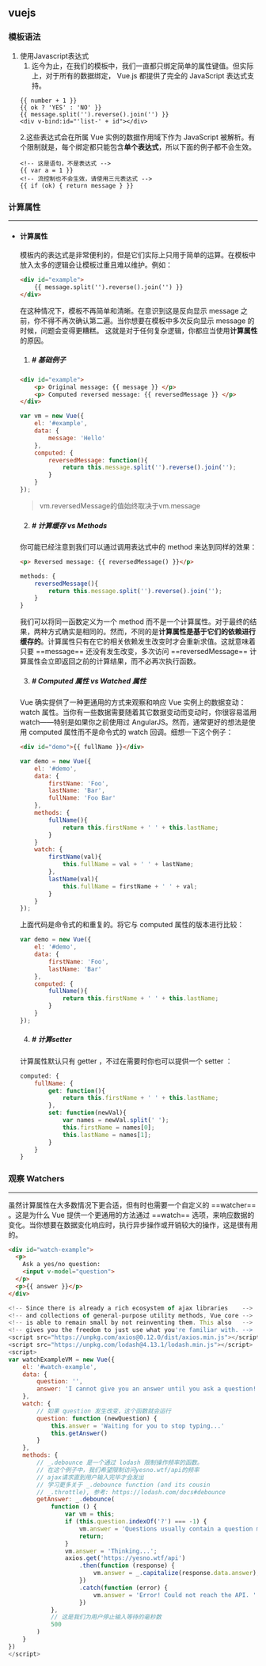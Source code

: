 ## vuejs

### 模板语法
1. 使用Javascript表达式
    1. 迄今为止，在我们的模板中，我们一直都只绑定简单的属性键值。但实际上，对于所有的数据绑定， Vue.js 都提供了完全的 JavaScript 表达式支持。
    ```
    {{ number + 1 }}
    {{ ok ? 'YES' : 'NO' }}
    {{ message.split('').reverse().join('') }}
    <div v-bind:id="'list-' + id"></div>
    ```
    2.这些表达式会在所属 Vue 实例的数据作用域下作为 JavaScript 被解析。有个限制就是，每个绑定都只能包含**单个表达式**，所以下面的例子都不会生效。
    ```
    <!-- 这是语句，不是表达式 -->
    {{ var a = 1 }}
    <!-- 流控制也不会生效，请使用三元表达式 -->
    {{ if (ok) { return message } }}
    ```

### 计算属性
---
- #### 计算属性
    模板内的表达式是非常便利的，但是它们实际上只用于简单的运算。在模板中放入太多的逻辑会让模板过重且难以维护。例如：
    ```html
    <div id="example">
        {{ message.split('').reverse().join('') }}
    </div>
    ```
    在这种情况下，模板不再简单和清晰。在意识到这是反向显示 message 之前，你不得不再次确认第二遍。当你想要在模板中多次反向显示 message 的时候，问题会变得更糟糕。
    这就是对于任何复杂逻辑，你都应当使用**计算属性**的原因。
    
    1. ##### **#** 基础例子
    ```html
    <div id="example">
        <p> Original message: {{ message }} </p>
        <p> Computed reversed message: {{ reversedMessage }} </p>
    </div>
    ```
    ```javascript
    var vm = new Vue({
        el: '#example',
        data: {
            message: 'Hello'
        },
        computed: {
            reversedMessage: function(){
                return this.message.split('').reverse().join('');
            }
        }
    });
    ```
    > vm.reversedMessage的值始终取决于vm.message
    
    2. ##### **#** 计算缓存 vs Methods
    你可能已经注意到我们可以通过调用表达式中的 method 来达到同样的效果：
    ```html
    <p> Reversed message: {{ reversedMessage() }}</p>
    ```
    ```javascript
    methods: {
        reversedMessage(){
            return this.message.split('').reverse().join('');
        }
    }
    ```
    
    我们可以将同一函数定义为一个 method 而不是一个计算属性。对于最终的结果，两种方式确实是相同的。然而，不同的是**计算属性是基于它们的依赖进行缓存的**。计算属性只有在它的相关依赖发生改变时才会重新求值。这就意味着只要 ==message== 还没有发生改变，多次访问 ==reversedMessage== 计算属性会立即返回之前的计算结果，而不必再次执行函数。
    
    3. ##### **#** Computed 属性 vs Watched 属性
    Vue 确实提供了一种更通用的方式来观察和响应 Vue 实例上的数据变动：watch 属性。当你有一些数据需要随着其它数据变动而变动时，你很容易滥用 watch——特别是如果你之前使用过 AngularJS。然而，通常更好的想法是使用 computed 属性而不是命令式的 watch 回调。细想一下这个例子：
    ```html
    <div id="demo">{{ fullName }}</div>
    ```
    ```javascript
    var demo = new Vue({
        el: '#demo',
        data: {
            firstName: 'Foo',
            lastName: 'Bar',
            fullName: 'Foo Bar'
        },
        methods: {
            fullName(){
                return this.firstName + ' ' + this.lastName;
            }
        }
        watch: {
            firstName(val){
                this.fullName = val + ' ' + lastName;
            },
            lastName(val){
                this.fullName = firstName + ' ' + val;
            }
        }
    });
    ```
    上面代码是命令式的和重复的。将它与 computed 属性的版本进行比较：
    ```javascript
    var demo = new Vue({
        el: '#demo',
        data: {
            firstName: 'Foo',
            lastName: 'Bar'
        },
        computed: {
            fullName(){
                return this.firstName + ' ' + this.lastName;
            }
        }
    });
    ```
    4. ##### **#** 计算setter
    计算属性默认只有 getter ，不过在需要时你也可以提供一个 setter ：
    ```javascript
    computed: {
        fullName: {
            get: function(){
                return this.firstName + ' ' + this.lastName;
            },
            set: function(newVal){
                var names = newVal.split(' ');
                this.firstName = names[0];
                this.lastName = names[1];
            }
        }
    }
    ```
    
### 观察 Watchers
---
虽然计算属性在大多数情况下更合适，但有时也需要一个自定义的 ==watcher== 。这是为什么 Vue 提供一个更通用的方法通过 ==watch== 选项，来响应数据的变化。当你想要在数据变化响应时，执行异步操作或开销较大的操作，这是很有用的。
```html
<div id="watch-example">
  <p>
    Ask a yes/no question:
    <input v-model="question">
  </p>
  <p>{{ answer }}</p>
</div>
```
```javascript
<!-- Since there is already a rich ecosystem of ajax libraries    -->
<!-- and collections of general-purpose utility methods, Vue core -->
<!-- is able to remain small by not reinventing them. This also   -->
<!-- gives you the freedom to just use what you're familiar with. -->
<script src="https://unpkg.com/axios@0.12.0/dist/axios.min.js"></script>
<script src="https://unpkg.com/lodash@4.13.1/lodash.min.js"></script>
<script>
var watchExampleVM = new Vue({
    el: '#watch-example',
    data: {
        question: '',
        answer: 'I cannot give you an answer until you ask a question!'
    },
    watch: {
        // 如果 question 发生改变，这个函数就会运行
        question: function (newQuestion) {
            this.answer = 'Waiting for you to stop typing...'
            this.getAnswer()
        }
    },
    methods: {
        // _.debounce 是一个通过 lodash 限制操作频率的函数。
        // 在这个例子中，我们希望限制访问yesno.wtf/api的频率
        // ajax请求直到用户输入完毕才会发出
        // 学习更多关于 _.debounce function (and its cousin
        // _.throttle), 参考: https://lodash.com/docs#debounce
        getAnswer: _.debounce(
            function () {
                var vm = this;
                if (this.question.indexOf('?') === -1) {
                    vm.answer = 'Questions usually contain a question mark. ;-)';
                    return;
                }
                vm.answer = 'Thinking...';
                axios.get('https://yesno.wtf/api')
                    .then(function (response) {
                        vm.answer = _.capitalize(response.data.answer);
                    })
                    .catch(function (error) {
                        vm.answer = 'Error! Could not reach the API. ' + error;
                    })
            },
            // 这是我们为用户停止输入等待的毫秒数
            500
        )
    }
})
</script>
```